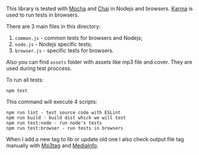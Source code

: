 This library is tested with [Mocha](https://mochajs.org/) and [Chai](http://chaijs.com/) in Nodejs and browsers.
[Karma](https://karma-runner.github.io/) is used to run tests in browsers.

There are 3 main files in this directory:

1. `common.js` - common tests for browsers and Nodejs;
2. `node.js` - Nodejs specific tests;
3. `browser.js` - specific tests for browsers.

Also you can find `assets` folder with assets like mp3 file and cover.
They are used during test proccess.

To run all tests:

```
npm test
```

This command will execute 4 scripts:

```
npm run lint - test source code with ESLint
npm run build - build dist which we will test
npm run test:node - run node's tests
npm run test:browser - run tests in browsers
```

When I add a new tag to lib or update old one I also check output file tag manually with
[Mp3tag](http://www.mp3tag.de/en/) and [MediaInfo](https://mediaarea.net/en/MediaInfo).
